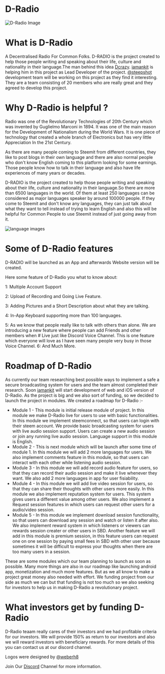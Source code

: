 # D-Radio

![D-Radio Image](https://steemitimages.com/DQmccnVohudERte5C2ww5cbX22fSd8LHDJWcgMbCPiXL7o4/JPEG_20180311_203919.jpg)

# What is D-Radio
A Decentralised Radio For Common Folks. D-RADIO is the project created to help those people writing and speaking about their life, culture and nationality in their language.The man behind this idea [Dcrazy](www.steemit.com/@dcrazy). [iamankit](www.steemit.com/@iamankit) is helping him in this project as Lead Developer of the project. [@steepshot](https://steemit.com/@steepshot) development team will be working on this project as they find it interesting. They are a team consisting of 20 members who are really great and they agreed to develop this project.

# Why D-Radio is helpful ?
Radio was one of the Revolutionary Technologies of 20th Century which was invented by Guglielmo Marconi in 1894. It was one of the main reason for the Development of Nationalism during the World Wars. It is one piece of technology that created a whole branch of Electronics but has very little Appreciation In the 21st Century.

As there are many people coming to Steemit from different countries, they like to post blogs in their own language and there are also normal people who don't know English coming to this platform looking for some earnings. Those people know how to talk in their language and also have life experiences of many years or decades.

D-RADIO is the project created to help those people writing and speaking about their life, culture and nationality in their language.So there are more than 6500 languages in the world. Of them at least 250 languages can be considered as major languages speaker by around 100000 people. If they come to Steemit and don't know any languages, they can just talk about what they want to tell instead of trying to learn English and also this will be helpful for Common People to use Steemit instead of just going away from it.

![language images](https://steemitimages.com/0x0/https://steemitimages.com/DQmVYLvbwJdtHRBXZvXwNUGBaDTULn4BUZCvZ1Px7eCczSg/stock-photo-hello-word-cloud-in-different-languages-of-the-world-background-concept-589140965.jpg)

# Some of D-Radio features
D-RADIO will be launched as an App and afterwards Website version will be created.

Here some feature of D-Radio you what to know about:

1: Multiple Account Support

2: Upload of Recording and Going Live Feature.

3: Adding Pictures and a Short Description about what they are talking.

4: In-App Keyboard supporting more than 100 languages.

5: As we know that people really like to talk with others than alone. We are introducing a new feature where people can add Friends and other members when # Live just like Discord Voice Channel. This is one feature which everyone will love as I have seen many people very busy in those Voice Channel.
6: And Much More.

# Roadmap of D-Radio
As currently our team researching best possible ways to implement a safe a secure broadcasting system for users and the team almost completed their research. Soon [iamankit](www.steemit.com/@iamankit) will start development of web and iOS version of D-Radio. As the project is big and we also sort of funding, so we decided to launch the project in modules. We created a roadmap for D-Radio :-
* Module 1 - This module is initial release module of project. In this module we make D-Radio live for users to use with basic functionalities. In this module we implement steemconnect, so that users can login with their steem account. We provide basic broadcasting system for users with live audio session support. Users can create a new audio session or join any running live audio session. Language support in this module is English.
* Module 2 - This is next module which will be launch after some time of module 1. In this module we will add 2 more languages for users. We also implement comments feature in this module, so that users can interact with each other while listening audio session.
* Module 3 - In this module we will add record audio feature for users, so that they can record their audio session and make it live whenever they want. We also add 2 more languages in app for user fisiability.
* Module 4 - In this module we will add live video session for users, so that they can share their thoughts with other users more easily. In this module we also implement reputation system for users. This system gives users a different value among other users. We also implement a Request session features in which users can request other users for a audio/video session.
* Module 5 - In this module we implement download session functionality, so that users can download any session and watch or listen it after also. We also implement reward system in which listeners or viewers can rewards session creater or other users in SBD. Another feature we will add in this module is premium session, in this feature users can request one on one session by paying small fees in SBD with other user because sometimes it will be difficult to express your thoughts when there are too many users in a session.

These are some modules which our team planning to launch as soon as possible. Many more things are also in our roadmap like launching android app, monetization and much more features. But as we all know to make a project great money also needed with effort. We funding project from our side as much we can but that funding is not too much so we also seeking for investors to help us in making D-Radio a revolutionary project.

# What investors get by funding D-Radio
D-Radio teaam really cares of their investors and we had profitable criteria for our investors. We will provide 150% as return to our investors and also we will reward investors with beneficiary rewards. For more details of this you can contact us at our discord channel.

Logos were designed by [@weberh8](www.steemit.com/@weberh8)

Join Our [Discord](https://discord.gg/6Yc3RFW) Channel for more information.
